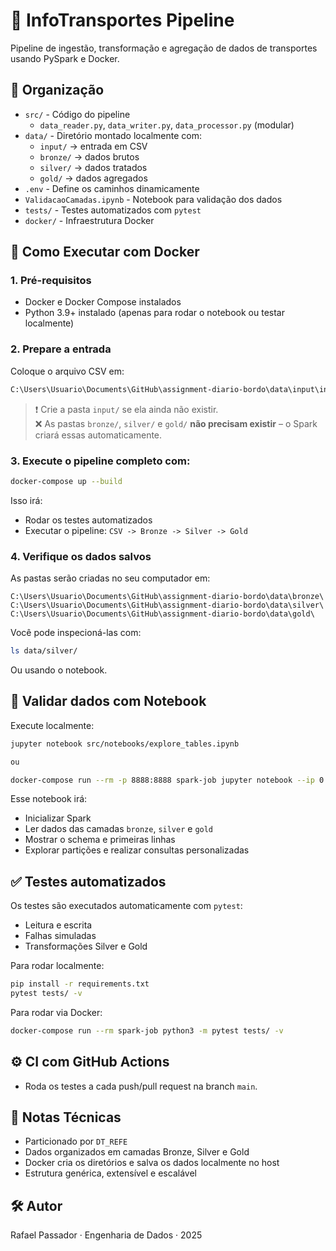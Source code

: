# 🚛 InfoTransportes Pipeline

Pipeline de ingestão, transformação e agregação de dados de transportes usando PySpark e Docker.

## 📂 Organização

- `src/` - Código do pipeline
  - `data_reader.py`, `data_writer.py`, `data_processor.py` (modular)
- `data/` - Diretório montado localmente com:
  - `input/` → entrada em CSV
  - `bronze/` → dados brutos
  - `silver/` → dados tratados
  - `gold/` → dados agregados
- `.env` - Define os caminhos dinamicamente
- `ValidacaoCamadas.ipynb` - Notebook para validação dos dados
- `tests/` - Testes automatizados com `pytest`
- `docker/` - Infraestrutura Docker

## 🚀 Como Executar com Docker

### 1. Pré-requisitos

- Docker e Docker Compose instalados
- Python 3.9+ instalado (apenas para rodar o notebook ou testar localmente)

### 2. Prepare a entrada

Coloque o arquivo CSV em:

```bash
C:\Users\Usuario\Documents\GitHub\assignment-diario-bordo\data\input\info_transportes.csv
```

> ❗ Crie a pasta `input/` se ela ainda não existir.  
> ❌ As pastas `bronze/`, `silver/` e `gold/` **não precisam existir** – o Spark criará essas automaticamente.

### 3. Execute o pipeline completo com:

```bash
docker-compose up --build
```

Isso irá:

- Rodar os testes automatizados
- Executar o pipeline: `CSV -> Bronze -> Silver -> Gold`

### 4. Verifique os dados salvos

As pastas serão criadas no seu computador em:

```
C:\Users\Usuario\Documents\GitHub\assignment-diario-bordo\data\bronze\
C:\Users\Usuario\Documents\GitHub\assignment-diario-bordo\data\silver\
C:\Users\Usuario\Documents\GitHub\assignment-diario-bordo\data\gold\
```

Você pode inspecioná-las com:

```bash
ls data/silver/
```

Ou usando o notebook.

## 📒 Validar dados com Notebook

Execute localmente:

```bash
jupyter notebook src/notebooks/explore_tables.ipynb

ou

docker-compose run --rm -p 8888:8888 spark-job jupyter notebook --ip 0.0.0.0 --allow-root --no-browser /app/src/notebooks    
```

Esse notebook irá:

- Inicializar Spark
- Ler dados das camadas `bronze`, `silver` e `gold`
- Mostrar o schema e primeiras linhas
- Explorar partições e realizar consultas personalizadas

## ✅ Testes automatizados

Os testes são executados automaticamente com `pytest`:

- Leitura e escrita
- Falhas simuladas
- Transformações Silver e Gold

Para rodar localmente:

```bash
pip install -r requirements.txt
pytest tests/ -v
```

Para rodar via Docker:

```bash
docker-compose run --rm spark-job python3 -m pytest tests/ -v
```

## ⚙️ CI com GitHub Actions

- Roda os testes a cada push/pull request na branch `main`.

## 🧠 Notas Técnicas

- Particionado por `DT_REFE`
- Dados organizados em camadas Bronze, Silver e Gold
- Docker cria os diretórios e salva os dados localmente no host
- Estrutura genérica, extensível e escalável

## 🛠️ Autor

Rafael Passador · Engenharia de Dados · 2025
